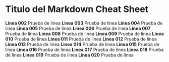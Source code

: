 # Titulo del Markdown Cheat Sheet
**Linea 002** Prueba de linea
**Linea 003** Prueba de linea
**Linea 004** Prueba de linea
**Linea 005** Prueba de linea
**Linea 006** Prueba de linea
**Linea 007** Prueba de linea
**Linea 008** Prueba de linea
**Linea 009** Prueba de linea
**Linea 010** Prueba de linea
**Linea 011** Prueba de linea
**Linea 012** Prueba de linea
**Linea 013** Prueba de linea
**Linea 014** Prueba de linea
**Linea 015** Prueba de linea
**Linea 016** Prueba de linea
**Linea 017** Prueba de linea
**Linea 018** Prueba de linea
**Linea 019** Prueba de linea
**Linea 020** Prueba de linea
